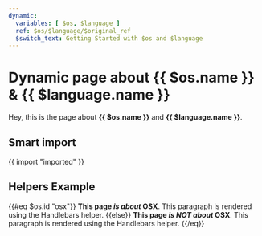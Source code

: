 ```yaml
---
dynamic:
  variables: [ $os, $language ]
  ref: $os/$language/$original_ref
  $switch_text: Getting Started with $os and $language
---
```


# Dynamic page about {{ $os.name }} & {{ $language.name }}

Hey, this is the page about **{{ $os.name }}** and **{{ $language.name }}**.

## Smart import

{{ import "imported" }}

## Helpers Example

{{#eq $os.id "osx"}}
  **This page _is about_ OSX**.
  This paragraph is rendered using the Handlebars helper.
{{else}}
  **This page _is NOT about_ OSX**.
  This paragraph is rendered using the Handlebars helper.
{{/eq}}
